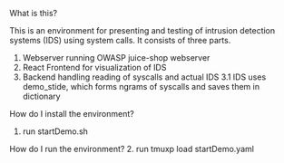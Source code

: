 

What is this?
    
This is an environment for presenting and testing of intrusion detection systems (IDS) using system calls.
It consists of three parts.
    
1. Webserver running OWASP juice-shop webserver
2. React Frontend for visualization of IDS
3. Backend handling reading of syscalls and actual IDS
    3.1 IDS uses demo_stide, which forms ngrams of syscalls and saves them in dictionary

How do I install the environment?
1. run startDemo.sh


How do I run the environment?
2. run tmuxp load startDemo.yaml

